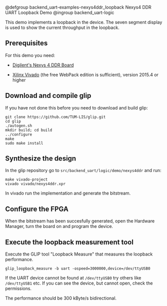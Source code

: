 @defgroup backend_uart-examples-nexys4ddr_loopback Nexys4 DDR UART Loopback Demo
@ingroup backend_uart-logic

This demo implements a loopback in the device. The seven segment
display is used to show the current throughput in the loopback.

Prerequisites
-------------

For this demo you need:

* [Digilent's Nexys 4 DDR Board](http://store.digilentinc.com/nexys-4-ddr-artix-7-fpga-trainer-board-recommended-for-ece-curriculum/)
  
* [Xilinx Vivado](http://www.xilinx.com/products/design-tools/vivado/)
  (the free WebPack edition is sufficient), version 2015.4 or higher


Download and compile glip
-------------------------

If you have not done this before you need to download and build glip:

    git clone https://github.com/TUM-LIS/glip.git
    cd glip
	./autogen.sh
	mkdir build; cd build
	../configure
	make
	sudo make install

Synthesize the design
---------------------

In the glip repository go to `src/backend_uart/logic/demo/nexys4ddr`
and run:

    make vivado-project
    vivado vivado/nexys4ddr.xpr

In vivado run the implementation and generate the bitstream.


Configure the FPGA
------------------

When the bitstream has been succesfully generated, open the Hardware
Manager, turn the board on and program the device.

Execute the loopback measurement tool
--------------------------------------

Execute the GLIP tool "Loopback Measure" that measures the loopback
performance.

    glip_loopback_measure -b uart -ospeed=3000000,device=/dev/ttyUSB0

If the UART device cannot be found at `/dev/ttyUSB0` try others like
`/dev/ttyUSB1` etc. If you can see the device, but cannot open, check
the permissions.

The performance should be 300 kByte/s bidirectional.

